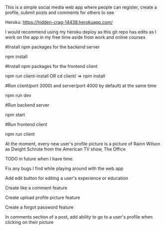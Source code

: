This is a simple social media web app where people can register, create a profile, submit posts and comments for others to see

Heroku:
https://hidden-crag-14438.herokuapp.com/

I would recommend using my heroku deploy as this git repo has edits as I work on the app in my free time aside from work and online courses

#Install npm packages for the backend server

npm install

#Install npm packages for the frontend client

npm run client-install OR
cd client/ => npm install

#Run client(port 3000) and server(port 4000 by default) at the same time

npm run dev

#Run backend server

npm start

#Run frontend client

npm run client

At the moment, every new user's profile picture is a picture of Rainn Wilson as Dwight Schrute from the American TV show, The Office

TODO in future when I have time:

Fix any bugs I find while playing around with the web app

Add edit button for editing a user's experience or education

Create like a comment feature

Create upload profile picture feature

Create a forgot password feature

In comments section of a post, add ability to go to a user's profile when clicking on their picture
